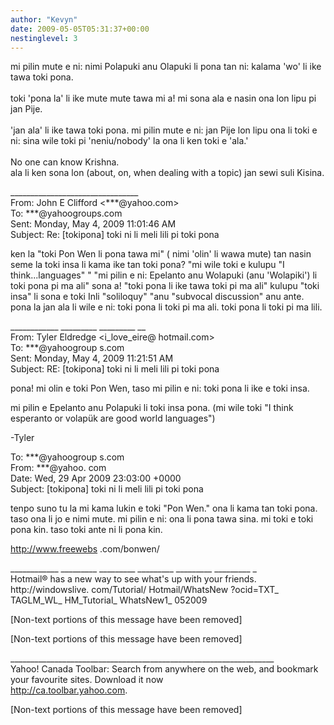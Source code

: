 ```yaml
---
author: "Kevyn"
date: 2009-05-05T05:31:37+00:00
nestinglevel: 3
---
```

mi pilin mute e ni: nimi Polapuki anu Olapuki li pona tan ni: kalama 'wo' li ike tawa toki pona.  
   
toki 'pona la' li ike mute mute tawa mi a! mi sona ala e nasin ona lon lipu pi jan Pije.  
   
'jan ala' li ike tawa toki pona. mi pilin mute e ni: jan Pije lon lipu ona li toki e ni: sina wile toki pi 'neniu/nobody' la ona li ken toki e 'ala.'  
   
No one can know Krishna.  
ala li ken sona lon (about, on, when dealing with a topic) jan sewi suli Kisina.  
  
  
  
  
\_\_\_\_\_\_\_\_\_\_\_\_\_\_\_\_\_\_\_\_\_\_\_\_\_\_\_\_\_\_\_\_  
From: John E Clifford <\*\*\*@yahoo.com>  
To: \*\*\*@yahoogroups.com  
Sent: Monday, May 4, 2009 11:01:46 AM  
Subject: Re: \[tokipona\] toki ni li meli lili pi toki pona  
  
  
  
  
  
ken la "toki Pon Wen li pona tawa mi" ( nimi 'olin' li wawa mute) tan nasin seme la toki insa li kama ike tan toki pona? "mi wile toki e kulupu "I think...languages" " "mi pilin e ni: Epelanto anu Wolapuki (anu 'Wolapiki') li toki pona pi ma ali" sona a! "toki pona li ike tawa toki pi ma ali" kulupu "toki insa" li sona e toki Inli "soliloquy" "anu "subvocal discussion" anu ante. pona la jan ala li wile e ni: toki pona li toki pi ma ali. toki pona li toki pi ma lili.  
  
\_\_\_\_\_\_\_\_\_\_\_\_ \_\_\_\_\_\_\_\_\_ \_\_\_\_\_\_\_\_\_ \_\_  
From: Tyler Eldredge <i\_love\_eire@ hotmail.com>  
To: \*\*\*@yahoogroup s.com  
Sent: Monday, May 4, 2009 11:21:51 AM  
Subject: RE: \[tokipona\] toki ni li meli lili pi toki pona  
  
pona! mi olin e toki Pon Wen, taso mi pilin e ni: toki pona li ike e toki insa.  
  
mi pilin e Epelanto anu Polapuki li toki insa pona. (mi wile toki "I think esperanto or volapük are good world languages")  
  
\-Tyler  
  
To: \*\*\*@yahoogroup s.com  
From: \*\*\*@yahoo. com  
Date: Wed, 29 Apr 2009 23:03:00 +0000  
Subject: \[tokipona\] toki ni li meli lili pi toki pona  
  
tenpo suno tu la mi kama lukin e toki "Pon Wen." ona li kama tan toki pona. taso ona li jo e nimi mute. mi pilin e ni: ona li pona tawa sina. mi toki e toki pona kin. taso toki ante ni li pona kin.  
  
http://www.freewebs .com/bonwen/  
  
\_\_\_\_\_\_\_\_\_\_\_\_ \_\_\_\_\_\_\_\_\_ \_\_\_\_\_\_\_\_\_ \_\_\_\_\_\_\_\_\_ \_\_\_\_\_\_\_\_\_ \_\_\_\_\_\_\_\_\_ \_  
Hotmail® has a new way to see what's up with your friends.  
http://windowslive. com/Tutorial/ Hotmail/WhatsNew ?ocid=TXT\_ TAGLM\_WL\_ HM\_Tutorial\_ WhatsNew1\_ 052009  
  
\[Non-text portions of this message have been removed\]  
  
\[Non-text portions of this message have been removed\]  
  
  
  
  
  
\_\_\_\_\_\_\_\_\_\_\_\_\_\_\_\_\_\_\_\_\_\_\_\_\_\_\_\_\_\_\_\_\_\_\_\_\_\_\_\_\_\_\_\_\_\_\_\_\_\_\_\_\_\_\_\_\_\_\_\_\_\_\_\_\_\_  
Yahoo! Canada Toolbar: Search from anywhere on the web, and bookmark your favourite sites. Download it now  
http://ca.toolbar.yahoo.com.  
  
\[Non-text portions of this message have been removed\]